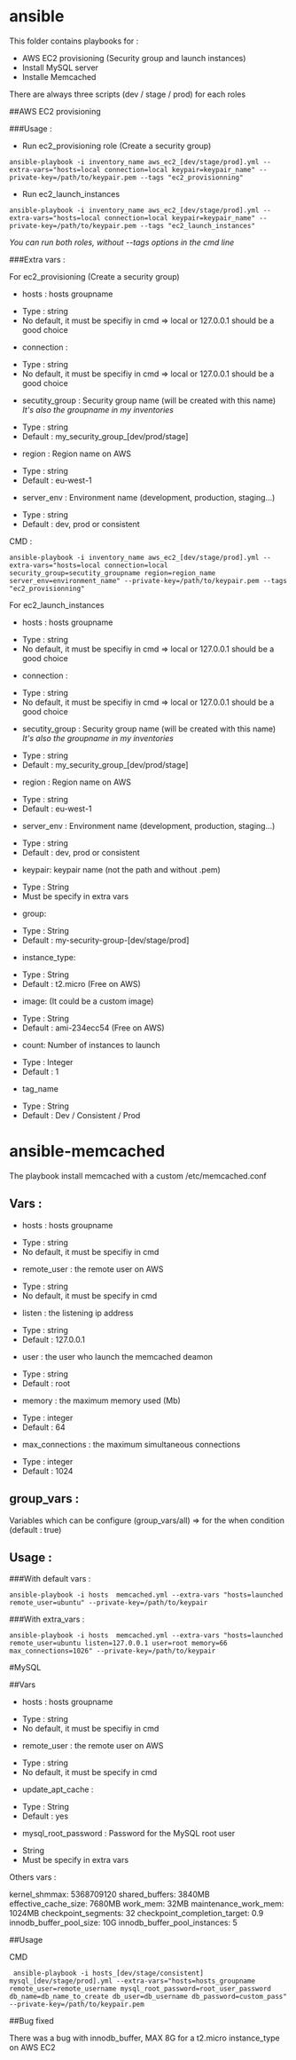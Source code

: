 # ansible

This folder contains playbooks for :
- AWS EC2 provisioning (Security group and launch instances)
- Install MySQL server
- Installe Memcached

There are always three scripts (dev / stage / prod) for each roles

##AWS EC2 provisioning

###Usage :


- Run ec2_provisioning role (Create a security group)

```shell
ansible-playbook -i inventory_name aws_ec2_[dev/stage/prod].yml --extra-vars="hosts=local connection=local keypair=keypair_name" --private-key=/path/to/keypair.pem --tags "ec2_provisionning"

```

- Run ec2_launch_instances 

```shell
ansible-playbook -i inventory_name aws_ec2_[dev/stage/prod].yml --extra-vars="hosts=local connection=local keypair=keypair_name" --private-key=/path/to/keypair.pem --tags "ec2_launch_instances"

```

*You can run both roles, without --tags options in the cmd line*

###Extra vars :

For ec2_provisioning (Create a security group)

- hosts : hosts groupname
 * Type : string
 * No default, it must be specifiy in cmd => local or 127.0.0.1 should be a good choice 

- connection : 
 * Type : string
 * No default, it must be specifiy in cmd => local or 127.0.0.1 should be a good choice 

- secutity_group : Security group name (will be created with this name)
*It's also the groupname in my inventories*
 * Type : string
 * Default : my_security_group_[dev/prod/stage]

- region : Region name on AWS
 * Type : string
 * Default : eu-west-1

- server_env : Environment name (development, production, staging...)
 * Type : string
 * Default : dev, prod or consistent

CMD :

```shell
ansible-playbook -i inventory_name aws_ec2_[dev/stage/prod].yml --extra-vars="hosts=local connection=local security_group=secutity_groupname region=region_name server_env=environment_name" --private-key=/path/to/keypair.pem --tags "ec2_provisionning"

```
For ec2_launch_instances 

- hosts : hosts groupname
 * Type : string
 * No default, it must be specifiy in cmd => local or 127.0.0.1 should be a good choice 

- connection : 
 * Type : string
 * No default, it must be specifiy in cmd => local or 127.0.0.1 should be a good choice 

- secutity_group : Security group name (will be created with this name)
*It's also the groupname in my inventories*
 * Type : string
 * Default : my_security_group_[dev/prod/stage]

- region : Region name on AWS
 * Type : string
 * Default : eu-west-1

- server_env : Environment name (development, production, staging...)
 * Type : string
 * Default : dev, prod or consistent

- keypair: keypair name (not the path and without .pem)
 * Type : String
 * Must be specify in extra vars

- group: 
 * Type : String
 * Default : my-security-group-[dev/stage/prod]
    
- instance_type: 
 * Type : String
 * Default : t2.micro (Free on AWS)
    
- image: (It could be a custom image)
 * Type : String
 * Default : ami-234ecc54 (Free on AWS)
    
- count: Number of instances to launch
 * Type : Integer
 * Default : 1

- tag_name
 * Type : String
 * Default : Dev / Consistent / Prod


# ansible-memcached

The playbook install memcached with a custom /etc/memcached.conf

## Vars :

- hosts : hosts groupname
 * Type : string
 * No default, it must be specifiy in cmd

- remote_user : the remote user on AWS
 * Type : string
 * No default, it must be specify in cmd 

- listen : the listening ip address
 * Type : string
 * Default : 127.0.0.1

- user : the user who launch the memcached deamon
 * Type : string
 * Default : root

- memory : the maximum memory used (Mb)
 * Type : integer
 * Default : 64

- max_connections : the maximum simultaneous connections
 * Type : integer
 * Default : 1024

## group_vars :

Variables which can be configure (group_vars/all) => for the when condition (default : true)

## Usage :

###With default vars :
```
ansible-playbook -i hosts  memcached.yml --extra-vars "hosts=launched remote_user=ubuntu" --private-key=/path/to/keypair 

```

###With extra_vars :
```
ansible-playbook -i hosts  memcached.yml --extra-vars "hosts=launched remote_user=ubuntu listen=127.0.0.1 user=root memory=66 max_connections=1026" --private-key=/path/to/keypair

```

#MySQL

##Vars

- hosts : hosts groupname
 * Type : string
 * No default, it must be specifiy in cmd

- remote_user : the remote user on AWS
 * Type : string
 * No default, it must be specify in cmd 

- update_apt_cache :
 * Type : String 
 * Default : yes

- mysql_root_password : Password for the MySQL root user
 * String
 * Must be specify in extra vars

Others vars :

kernel_shmmax: 5368709120
shared_buffers: 3840MB
effective_cache_size: 7680MB
work_mem: 32MB
maintenance_work_mem: 1024MB
checkpoint_segments: 32
checkpoint_completion_target: 0.9
innodb_buffer_pool_size: 10G
innodb_buffer_pool_instances: 5

##Usage

CMD

```shell
 ansible-playbook -i hosts_[dev/stage/consistent] mysql_[dev/stage/prod].yml --extra-vars="hosts=hosts_groupname remote_user=remote_username mysql_root_password=root_user_password db_name=db_name_to_create db_user=db_username db_password=custom_pass" --private-key=/path/to/keypair.pem

```

##Bug fixed

There was a bug with innodb_buffer, MAX 8G for a t2.micro instance_type on AWS EC2